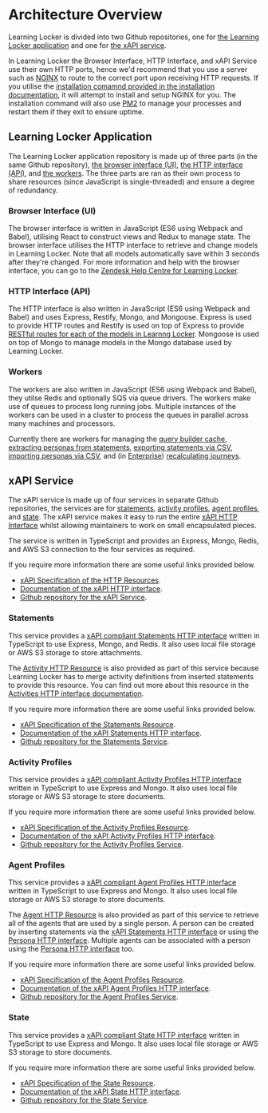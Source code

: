 ---
---

# Architecture Overview
Learning Locker is divided into two Github repositories, one for [the Learning Locker application](#learning-locker-application) and one for [the xAPI service](#xapi-service).

In Learning Locker the Browser Interface, HTTP Interface, and xAPI Service use their own HTTP ports, hence we'd recommend that you use a server such as [NGINX](https://www.nginx.com/) to route to the correct port upon receiving HTTP requests. If you utilise the [installation comamnd provided in the installation documentation](../guides-installing), it will attempt to install and setup NGINX for you. The installation command will also use [PM2](https://github.com/Unitech/pm2) to manage your processes and restart them if they exit to ensure uptime.

## Learning Locker Application
The Learning Locker application repository is made up of three parts (in the same Github repository), [the browser interface (UI)](#browser-interface-ui), [the HTTP interface (API)](#http-interface-api), and [the workers](#workers). The three parts are ran as their own process to share resources (since JavaScript is single-threaded) and ensure a degree of redundancy.

### Browser Interface (UI)
The browser interface is written in JavaScript (ES6 using Webpack and Babel), utilising React to construct views and Redux to manage state. The browser interface utilises the HTTP interface to retrieve and change models in Learning Locker. Note that all models automatically save within 3 seconds after they're changed. For more information and help with the browser interface, you can go to the [Zendesk Help Centre for Learning Locker](https://ht2ltd.zendesk.com/hc/en-us/categories/115000129989-Learning-Locker).

### HTTP Interface (API)
The HTTP interface is also written in JavaScript (ES6 using Webpack and Babel) and uses Express, Restify, Mongo, and Mongoose. Express is used to provide HTTP routes and Restify is used on top of Express to provide [RESTful routes for each of the models in Learnng Locker](../http-models). Mongoose is used on top of Mongo to manage models in the Mongo database used by Learning Locker. 

### Workers
The workers are also written in JavaScript (ES6 using Webpack and Babel), they utilse Redis and optionally SQS via queue drivers. The workers make use of queues to process long running jobs. Multiple instances of the workers can be used in a cluster to process the queues in parallel across many machines and processors.

Currently there are workers for managing the [query builder cache](https://ht2ltd.zendesk.com/hc/en-us/articles/115000925249-Query-Builder-Overview), [extracting personas from statements](../http-personas), [exporting statements via CSV](https://ht2ltd.zendesk.com/hc/en-us/articles/115000931369-Exporting-statements-to-CSV), [importing personas via CSV](https://ht2ltd.zendesk.com/hc/en-us/articles/115001223771-Adding-Additional-Data-to-People-via-CSV), and (in [Enterprise](https://www.ht2labs.com/learning-locker)) [recalculating journeys](https://ht2ltd.zendesk.com/hc/en-us/articles/115000857025-Journeys-Overview).

## xAPI Service
The xAPI service is made up of four services in separate Github repositories, the services are for [statements](#statements), [activity profiles](#activity-profiles), [agent profiles](#agent-profiles), and [state](#state). The xAPI service makes it easy to run the entire [xAPI HTTP Interface](../xapi-http) whilst allowing maintainers to work on small encapsulated pieces.

The service is written in TypeScript and provides an Express, Mongo, Redis, and AWS S3 connection to the four services as required.

If you require more information there are some useful links provided below.
- [xAPI Specification of the HTTP Resources](https://github.com/adlnet/xAPI-Spec/blob/master/xAPI-Communication.md#20-resources).
- [Documentation of the xAPI HTTP interface](../http-xapi).
- [Github repository for the xAPI Service](http://github.com/LearningLocker/xapi-service).

### Statements
This service provides a [xAPI compliant Statements HTTP interface](../http-xapi-statements) written in TypeScript to use Express, Mongo, and Redis. It also uses local file storage or AWS S3 storage to store attachments.

The [Activity HTTP Resource](https://github.com/adlnet/xAPI-Spec/blob/master/xAPI-Communication.md#25-activities-resource) is also provided as part of this service because Learning Locker has to merge activity definitions from inserted statements to provide this resource. You can find out more about this resource in the [Activities HTTP interface documentation](../http-xapi-activities#get-activities).

If you require more information there are some useful links provided below.
- [xAPI Specification of the Statements Resource](https://github.com/adlnet/xAPI-Spec/blob/master/xAPI-Communication.md#stmtres).
- [Documentation of the xAPI Statements HTTP interface](../http-xapi-statements).
- [Github repository for the Statements Service](http://github.com/LearningLocker/xapi-statements).

### Activity Profiles
This service provides a [xAPI compliant Activity Profiles HTTP interface](../http-xapi-activities) written in TypeScript to use Express and Mongo. It also uses local file storage or AWS S3 storage to store documents.

If you require more information there are some useful links provided below.
- [xAPI Specification of the Activity Profiles Resource](https://github.com/adlnet/xAPI-Spec/blob/master/xAPI-Communication.md#actprofres).
- [Documentation of the xAPI Activity Profiles HTTP interface](../http-xapi-activities).
- [Github repository for the Activity Profiles Service](http://github.com/LearningLocker/xapi-activities).

### Agent Profiles
This service provides a [xAPI compliant Agent Profiles HTTP interface](../http-xapi-agents) written in TypeScript to use Express and Mongo. It also uses local file storage or AWS S3 storage to store documents.

The [Agent HTTP Resource](https://github.com/adlnet/xAPI-Spec/blob/master/xAPI-Communication.md#24-agents-resource) is also provided as part of this service to retrieve all of the agents that are used by a single person. A person can be created by inserting statements via the [xAPI Statements HTTP interface](../http-xapi-statements) or using the [Persona HTTP interface](../http-personas). Multiple agents can be associated with a person using the [Persona HTTP interface](../http-personas) too.

If you require more information there are some useful links provided below.
- [xAPI Specification of the Agent Profiles Resource](https://github.com/adlnet/xAPI-Spec/blob/master/xAPI-Communication.md#26-agent-profile-resource).
- [Documentation of the xAPI Agent Profiles HTTP interface](../http-xapi-agents).
- [Github repository for the Agent Profiles Service](http://github.com/LearningLocker/xapi-agents).

### State
This service provides a [xAPI compliant State HTTP interface](../http-xapi-states) written in TypeScript to use Express and Mongo. It also uses local file storage or AWS S3 storage to store documents.

If you require more information there are some useful links provided below.
- [xAPI Specification of the State Resource](https://github.com/adlnet/xAPI-Spec/blob/master/xAPI-Communication.md#23-state-resource).
- [Documentation of the xAPI State HTTP interface](../http-xapi-states).
- [Github repository for the State Service](http://github.com/LearningLocker/xapi-state).
